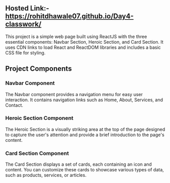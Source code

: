 ## Hosted Link:- https://rohitdhawale07.github.io/Day4-classwork/
This project is a simple web page built using ReactJS with the three essential components: Navbar Section, Heroic Section, and Card Section. 
It uses CDN links to load React and ReactDOM libraries and includes a basic CSS file for styling.

## Project Components

### Navbar Component

The Navbar component provides a navigation menu for easy user interaction. It contains navigation links such as Home, About, Services, and Contact.

### Heroic Section Component

The Heroic Section is a visually striking area at the top of the page designed to capture the user's attention and provide a brief introduction to the page's content.

### Card Section Component

The Card Section displays a set of cards, each containing an icon and content. 
You can customize these cards to showcase various types of data, such as products, services, or articles.
